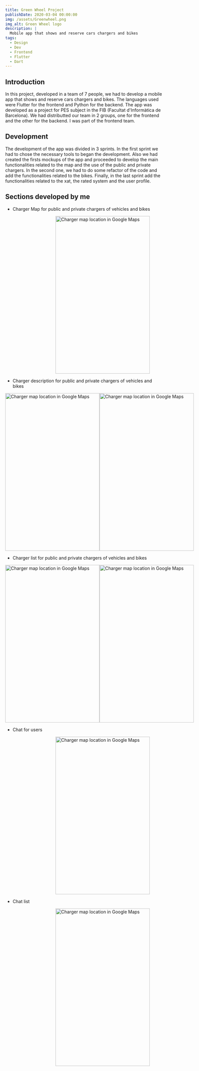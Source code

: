 ```yaml
---
title: Green Wheel Project
publishDate: 2020-03-04 00:00:00
img: /assets/Greenwheel.png
img_alt: Green Wheel logo
description: |
  Mobile app that shows and reserve cars chargers and bikes
tags:
  - Design
  - Dev
  - Frontend 
  - Flutter
  - Dart
---
```


## Introduction
In this project, developed in a team of 7 people, we had to develop a mobile app that shows and reserve cars chargers and bikes. The languages used were Flutter for the frontend and Python for the backend. The app was developed as a project for PES subject in the FIB (Facultat d'Informàtica de Barcelona). We had distributted our team in 2 groups, one for the frontend and the other for the backend. I was part of the frontend team.


## Development
The development of the app was divided in 3 sprints. In the first sprint we had to chose the necessary tools to began the development. Also we had created the firsts mockups of the app and proceeded to develop the main functionalities related to the map and the use of the public and private chargers. In the second one, we had to do some refactor of the code and add the functionalities related to the bikes. Finally, in the last sprint add the functionalities related to the xat, the rated system and the user profile.


## Sections developed by me
- Charger Map for public and private chargers of vehicles and bikes
  
<img class="images" height="500" width="300"  alt="Charger map location in Google Maps" src="/assets/greenwheel/chargemap.png"/>

- Charger description for public and private chargers of vehicles and bikes
<div class="pair">
  <img  height="500" width="300" alt="Charger map location in Google Maps" src="/assets/greenwheel/chargerdescript.png"/>
  <img  height="500" width="300" alt="Charger map location in Google Maps" src="/assets/greenwheel/bikedescript.png"/>
</div>

- Charger list for public and private chargers of vehicles and bikes
<div class="pair">
  <img  height="500" width="300" alt="Charger map location in Google Maps" src="/assets/greenwheel/chargerlist.png"/>
  <img  height="500" width="300" alt="Charger map location in Google Maps" src="/assets/greenwheel/bikeslist.png"/>
</div>

- Chat for users

<img class="images" height="500" width="300" alt="Charger map location in Google Maps" src="/assets/greenwheel/chat.png"/>

- Chat list 

<img class="images" height="500" width="300" alt="Charger map location in Google Maps" src="/assets/greenwheel/chatlist.png"/>

<style> 

  @media screen (max-width: 470px) {
    .images {
      margin-left: 0rem;
    }
    .pair {
      display: flex;
      flex-direction: column;
      justify-content: center;
    }
  }

  @media (min-width: 689px) {
    .images {
      margin-left: 10rem;
    }
    .pair {
      display: flex;
      flex-direction: row;
      justify-content: space-between;
    }
  }
</style>